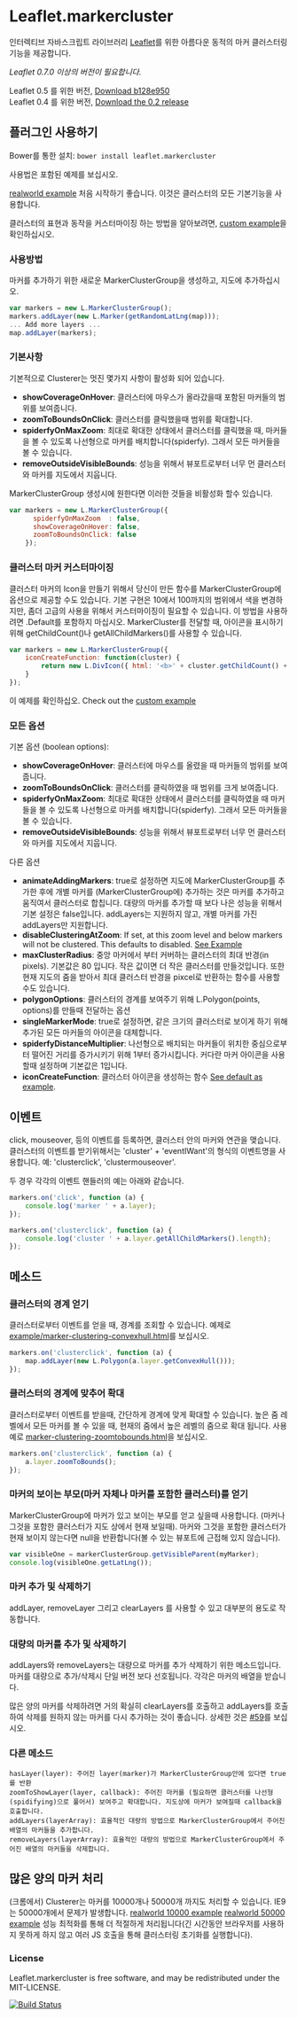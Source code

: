 Leaflet.markercluster
=====================

인터렉티브 자바스크립트 라이브러리 [Leaflet](http://leafletjs.com)를 위한 아름다운 동적의 마커 클러스터링 기능을 제공합니다.

*Leaflet 0.7.0 이상의 버전이 필요합니다.*

Leaflet 0.5 를 위한 버전, [Download b128e950](https://github.com/Leaflet/Leaflet.markercluster/archive/b128e950d8f5d7da5b60bd0aa9a88f6d3dd17c98.zip)<br>
Leaflet 0.4 를 위한 버전, [Download the 0.2 release](https://github.com/Leaflet/Leaflet.markercluster/archive/0.2.zip)


## 플러그인 사용하기

Bower를 통한 설치: `bower install leaflet.markercluster`

사용법은 포함된 예제를 보십시오.

[realworld example](http://leaflet.github.com/Leaflet.markercluster/example/marker-clustering-realworld.388.html) 처음 시작하기 좋습니다. 이것은 클러스터의 모든 기본기능을 사용합니다.

클러스터의 표현과 동작을 커스터마이징 하는 방법을 알아보려면, [custom example](http://leaflet.github.com/Leaflet.markercluster/example/marker-clustering-custom.html)을 확인하십시오. 

### 사용방법
마커를 추가하기 위한 새로운 MarkerClusterGroup을 생성하고, 지도에 추가하십시오.

```javascript
var markers = new L.MarkerClusterGroup();
markers.addLayer(new L.Marker(getRandomLatLng(map)));
... Add more layers ...
map.addLayer(markers);
```

### 기본사항
기본적으로 Clusterer는 멋진 몇가지 사항이 활성화 되어 있습니다.
* **showCoverageOnHover**: 클러스터에 마우스가 올라갔을때 포함된 마커들의 범위를 보여줍니다.
* **zoomToBoundsOnClick**: 클러스터를 클릭했을때 범위를 확대합니다.
* **spiderfyOnMaxZoom**: 최대로 확대한 상태에서 클러스터를 클릭했을 때, 마커들을 볼 수 있도록 나선형으로 마커를 배치합니다(spiderfy). 그래서 모든 마커들을 볼 수 있습니다.
* **removeOutsideVisibleBounds**: 성능을 위해서 뷰포트로부터 너무 먼 클러스터와 마커를 지도에서 지웁니다.

MarkerClusterGroup 생성시에 원한다면 이러한 것들을 비활성화 할수 있습니다. 
```javascript
var markers = new L.MarkerClusterGroup({ 
      spiderfyOnMaxZoom  : false, 
      showCoverageOnHover: false, 
      zoomToBoundsOnClick: false 
    });
```

### 클러스터 마커 커스터마이징
클러스터 마커의 Icon을 만들기 위해서 당신이 만든 함수를 MarkerClusterGroup에 옵션으로 제공할 수도 있습니다.
기본 구현은 10에서 100까지의 범위에서 색을 변경하지만, 좀더 고급의 사용을 위해서 커스터마이징이 필요할 수 있습니다.
이 방법을 사용하려면 .Default를 포함하지 마십시오.
MarkerCluster를 전달할 때, 아이콘을 표시하기 위해 getChildCount()나 getAllChildMarkers()를 사용할 수 있습니다.

```javascript
var markers = new L.MarkerClusterGroup({
	iconCreateFunction: function(cluster) {
		return new L.DivIcon({ html: '<b>' + cluster.getChildCount() + '</b>' });
	}
});
```
이 예제를 확인하십오.
Check out the [custom example](http://leaflet.github.com/Leaflet.markercluster/example/marker-clustering-custom.html) 

### 모든 옵션
기본 옵션 (boolean options):
* **showCoverageOnHover**: 클러스터에 마우스를 올렸을 때 마커들의 범위를 보여줍니다.
* **zoomToBoundsOnClick**: 클러스터를 클릭하였을 때 범위를 크게 보여줍니다.
* **spiderfyOnMaxZoom**: 최대로 확대한 상태에서 클러스터를 클릭하였을 때 마커들을 볼 수 있도록 나선형으로 마커를 배치합니다(spiderfy). 그래서 모든 마커들을 볼 수 있습니다.
* **removeOutsideVisibleBounds**: 성능을 위해서 뷰포트로부터 너무 먼 클러스터와 마커를 지도에서 지웁니다. 

다른 옵션
* **animateAddingMarkers**: true로 설정하면 지도에 MarkerClusterGroup를 추가한 후에 개별 마커를 (MarkerClusterGroup에) 추가하는 것은 마커를 추가하고 움직여서 클러스터로 합칩니다. 대량의 마커를 추가할 때 보다 나은 성능을 위해서 기본 설정은 false입니다. addLayers는 지원하지 않고, 개별 마커를 가진 addLayers만 지원합니다.
* **disableClusteringAtZoom**: If set, at this zoom level and below markers will not be clustered. This defaults to disabled. [See Example](http://leaflet.github.com/Leaflet.markercluster/example/marker-clustering-realworld-maxzoom.388.html)
* **maxClusterRadius**: 중앙 마커에서 부터 커버하는 클러스터의 최대 반경(in pixels). 기본값은 80 입니다. 작은 값이면 더 작은 클러스터를 만들것입니다. 또한 현재 지도의 줌을 받아서 최대 클러스터 반경을 pixcel로 반환하는 함수를 사용할 수도 있습니다.
* **polygonOptions**: 클러스터의 경계를 보여주기 위해 L.Polygon(points, options)를 만들때 전달하는 옵션
* **singleMarkerMode**: true로 설정하면, 같은 크기의 클러스터로 보이게 하기 위해 추가된 모든 마커들의 아이콘을 대체합니다.
* **spiderfyDistanceMultiplier**: 나선형으로 배치되는 마커들이 위치한 중심으로부터 떨어진 거리를 증가시키기 위해 1부터 증가시킵니다. 커다란 마커 아이콘을 사용할때 설정하며 기본값은 1입니다.
* **iconCreateFunction**: 클러스터 아이콘을 생성하는 함수 [See default as example](https://github.com/Leaflet/Leaflet.markercluster/blob/15ed12654acdc54a4521789c498e4603fe4bf781/src/MarkerClusterGroup.js#L542).


## 이벤트
click, mouseover, 등의 이벤트를 등록하면, 클러스터 안의 마커와 연관을 맺습니다. 
클러스터의 이벤트를 받기위해서는 'cluster' + 'eventIWant'의 형식의 이벤트명을 사용합니다. 예: 'clusterclick', 'clustermouseover'.

두 경우 각각의 이벤트 핸들러의 예는 아래와 같습니다.

```javascript
markers.on('click', function (a) {
	console.log('marker ' + a.layer);
});

markers.on('clusterclick', function (a) {
	console.log('cluster ' + a.layer.getAllChildMarkers().length);
});
```

## 메소드

### 클러스터의 경계 얻기
클러스터로부터 이벤트를 얻을 때, 경계를 조회할 수 있습니다.
예제로 [example/marker-clustering-convexhull.html](http://leaflet.github.com/Leaflet.markercluster/example/marker-clustering-convexhull.html)를 보십시오.
```javascript
markers.on('clusterclick', function (a) {
	map.addLayer(new L.Polygon(a.layer.getConvexHull()));
});
```

### 클러스터의 경계에 맞추어 확대
클러스터로부터 이벤트를 받을때, 간단하게 경계에 맞게 확대할 수 있습니다.
높은 줌 레벨에서 모든 마커를 볼 수 있을 때, 현재의 줌에서 높은 레벨의 줌으로 확대 됩니다.
사용 예로 [marker-clustering-zoomtobounds.html](http://leaflet.github.com/Leaflet.markercluster/example/marker-clustering-zoomtobounds.html)을 보십시오.
```javascript
markers.on('clusterclick', function (a) {
	a.layer.zoomToBounds();
});
```

### 마커의 보이는 부모(마커 자체나 마커를 포함한 클러스터)를 얻기
MarkerClusterGroup에 마커가 있고 보이는 부모를 얻고 싶을때 사용합니다. (마커나 그것을 포함한 클러스터가 지도 상에서 현재 보일때).
마커와 그것을 포함한 클러스터가 현재 보이지 않는다면 null을 반환합니다(볼 수 있는 뷰포트에 근접해 있지 않습니다).

```javascript
var visibleOne = markerClusterGroup.getVisibleParent(myMarker);
console.log(visibleOne.getLatLng());
```

### 마커 추가 및 삭제하기
addLayer, removeLayer 그리고 clearLayers 를 사용할 수 있고 대부분의 용도로 작동합니다.

### 대량의 마커를 추가 및 삭제하기
addLayers와 removeLayers는 대량으로 마커를 추가 삭제하기 위한 메소드입니다. 마커를 대량으로 추가/삭제시 단일 버전 보다 선호됩니다. 각각은 마커의 배열을 받습니다.

많은 양의 마커를 삭제하려면 거의 확실히 clearLayers를 호출하고 addLayers를 호출하여 삭제를 원하지 않는 마커를 다시 추가하는 것이 좋습니다.  상세한 것은 [#59](https://github.com/Leaflet/Leaflet.markercluster/issues/59#issuecomment-9320628)를 보십시오.


### 다른 메소드
````
hasLayer(layer): 주어진 layer(marker)가 MarkerClusterGroup안에 있다면 true를 반환
zoomToShowLayer(layer, callback): 주어진 마커를 (필요하면 클러스터를 나선형(spidifying)으로 풀어서) 보여주고 확대합니다. 지도상에 마커가 보여질때 callback을 호출합니다.
addLayers(layerArray): 효율적인 대량의 방법으로 MarkerClusterGroup에서 주어진 배열의 마커들을 추가합니다.
removeLayers(layerArray): 효율적인 대량의 방법으로 MarkerClusterGroup에서 주어진 배열의 마커들을 삭제합니다.
````

## 많은 양의 마커 처리
(크롬에서) Clusterer는 마커를 10000개나 50000개 까지도 처리할 수 있습니다. IE9는 50000개에서 문제가 발생합니다.
[realworld 10000 example](http://leaflet.github.com/Leaflet.markercluster/example/marker-clustering-realworld.10000.html)
[realworld 50000 example](http://leaflet.github.com/Leaflet.markercluster/example/marker-clustering-realworld.50000.html)
성능 최적화를 통해 더 적절하게 처리됩니다(긴 시간동안 브라우저를 사용하지 못하게 하지 않고 여러 JS 호출을 통해 클러스터링 초기화를 실행합니다).

### License

Leaflet.markercluster is free software, and may be redistributed under the MIT-LICENSE.

[![Build Status](https://travis-ci.org/Leaflet/Leaflet.markercluster.png?branch=master)](https://travis-ci.org/Leaflet/Leaflet.markercluster)
